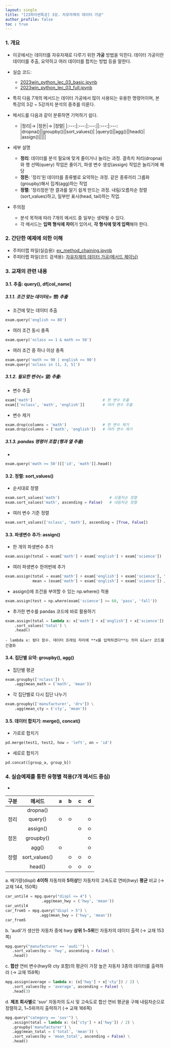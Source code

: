 ```yaml
---
layout: single
title: "[23파이썬특강] 3강. 자유자재의 데이터 가공"
author_profile: false
toc : true
---
```


### 1. 개요
- 이곳에서는 데이터를 자유자재로 다루기 위한 **가공** 방법을 익힌다. 데이터 가공이란 데이터를 추출, 요약하고 여러 데이터를 합치는 방법 등을 말한다.  
- 실습 코드: 
	- [2023win_python_lec_03_basic.ipynb](https://github.com/hursoo/2023_winter_python-lecture/blob/main/excise_code/2023win_python_lec_03_basic.ipynb)
    - [2023win_python_lec_03_full.ipynb](https://github.com/hursoo/2023_winter_python-lecture/blob/main/excise_code/2023win_python_lec_03_full.ipynb)
- 특히 다음 7개의 메서드는 데이터 가공에서 많이 사용되는 유용한 명령어이며, 본 특강의 3강 ~ 5강까지 분석의 중추를 이룬다.
- 메서드를 다음과 같이 분류하면 기억하기 쉽다.
    - |정리|&rarr; |정돈|&rarr; |정렬|
|:---:|:---:|:---:||:---:|:---:
|dropna()||groupby()||sort_values()|
|query()||agg()||head()|
|assign()|||||

- 세부 설명
    - **정리**: 데이터를 분석 필요에 맞게 줄이거나 늘리는 과정. 결측치 처리(dropna)와 행 선택(query) 작업은 줄이기, 파생 변수 생성(assign) 작업은 늘리기에 해당
    - **정돈**: '정리'된 데이터를 종류별로 요약하는 과정. 같은 종류끼리 그룹화(groupby)해서 집계(agg)하는 작업
    - **정렬**: '정리정돈'한 결과를 알기 쉽게 만드는 과정. 내림/오름차순 정렬(sort_values)하고, 일부만 표시(head, tail)하는 작업.

- 주의점
    - 분석 목적에 따라 7개의 메서드 중 일부는 생략될 수 있다. 
    - 각 메서드는 **입력 형식에 차이**가 있어서, **각 형식에 맞게 입력**해야 한다.

### 2. 간단한 예제에 의한 이해
- 주피터랩 파일(실습용): [ex_method_chaining.ipynb](https://github.com/hursoo/2023_winter_python-lecture/blob/main/excise_code/ex_method_chaining.ipynb)
- 주피터랩 파일(코드 검색용): [자유자재의 데이터 가공(메서드 체이닝)](http://hursoo.github.io/ex_method_chaining/)

### 3. 교재의 관련 내용
#### 3.1. 추출: query(), df[col_name]
##### 3.1.1. 조건 맞는 데이터(= 행) 추출
- 조건에 맞는 데이터 추출
```python
exam.query('english <= 80')
```
- 여러 조건 동시 충족
```python
exam.query('nclass == 1 & math >= 50')
```
- 여러 조건 중 하나 이상 충족
```python
exam.query('math >= 90 | english >= 90')
exam.query('nclass in [1, 3, 5]')
```

##### 3.1.2. 필요한 변수(= 열) 추출: 
- 변수 추출
```python
exam['math']                               # 한 변수 추출
exam[['nclass', 'math', 'english']]        # 여러 변수 추출
```
- 변수 제거
```python
exam.drop(columns = 'math')                # 한 변수 제거
exam.drop(columns = ['math', 'english'])   # 여러 변수 제거
```

##### 3.1.3. pandas 명령어 조합 (행과 열 추출)
- 
```python
exam.query('math >= 50')[['id', 'math']].head()
```

#### 3.2. 정렬: sort_values()
- 순서대로 정렬
```python
exam.sort_values('math')                      # 오름차순 정렬
exam.sort_values('math', ascending = False)   # 내림차순 정렬
```
- 여러 변수 기준 정렬
```python
exam.sort_values(['nclass', 'math'], ascending = [True, False])
```

#### 3.3. 파생변수 추가: assign()
- 한 개의 파생변수 추가
```python
exam.assign(total = exam['math'] + exam['english'] + exam['science'])
```
- 여러 파생변수 한꺼번에 추가
```python
exam.assign(total = exam['math'] + exam['english'] + exam['science'], \
            mean = (exam['math'] + exam['english'] + exam['science']) / 3)
```
- assign()에 조건을 부여할 수 있는 np.where() 적용
```python
exam.assign(test = np.where(exam['science'] >= 60, 'pass', 'fall'))
```
- 추가한 변수를 pandas 코드에 바로 활용하기
```python
exam.assign(total = lambda x: x['math'] + x['english'] + x['science']) \
    .sort_values('total') \
    .head()
```
    - lambda x: 람다 함수. 데이터 프레임 자리에 **x를 입력하겠다**는 의미 &larr 코드를 간결화

#### 3.4. 집단별 요약: groupby(), agg()
- 집단별 평균
```python
exam.groupby(['nclass']) \
    .agg(mean_math = ('math', 'mean'))
```
- 각 집단별로 다시 집단 나누기
```python
exam.groupby(['manufacturer', 'drv']) \
    .agg(mean_cty = ('cty', 'mean'))
```

#### 3.5. 데이터 합치기: merge(), concat()
- 가로로 합치기
```python
pd.merge(test1, test2, how = 'left', on = 'id')
```
- 세로로 합치기
```python
pd.concat([group_a, group_b])
```

### 4. 실습예제를 통한 유형별 적용(7개 메서드 중심)

- 
|구분|메서드|a|b|c|d|
|:---:|:---:|:---:|:---:|:---:|:---:|
||dropna()|||||
|정리|query()|ㅇ|ㅇ||ㅇ|
||assign()|||ㅇ|ㅇ|
|정돈|groupby()||||ㅇ|
||agg()|ㅇ|||ㅇ|
|정렬|sort_values()||ㅇ|ㅇ|ㅇ|
||head()||ㅇ|ㅇ|ㅇ|


a. 배기량(displ) **4이하** 자동차와 **5이상**인 자동차의 고속도로 연비(hwy) **평균** 비교 (&rarr; 교재 144, 150쪽)

```python
car_until4 = mpg.query("displ <= 4") \
                .agg(mean_hwy = ('hwy', 'mean'))
car_until4
car_from5 = mpg.query("displ > 5") \
               .agg(mean_hwy = ('hwy', 'mean'))
car_from5
```

b. 'audi'가 생산한 자동차 중에 hwy **상위 1~5위**인 자동차의 데이터 출력 (&rarr; 교재 153쪽)
```python
mpg.query("manufacturer == 'audi'") \
   .sort_values(by = 'hwy', ascending = False) \
   .head()
```
c. **합산** 연비 변수(hwy와 cty 포함)의 평균이 가장 높은 자동차 3종의 데이터를 출력하라 (&rarr; 교재 158쪽)
```python
mpg.assign(average = lambda x: (x['hwy'] + x['cty']) / 2) \
   .sort_values(by = 'average', ascending = False) \
   .head(3)
```
d. **제조 회사별**로 'suv' 자동차의 도시 및 고속도로 합산 연비 평균을 구해 내림차순으로 정렬하고, 1~5위까지 출력하기 (&rarr; 교재 166쪽)
```python
mpg.query("category == 'suv'") \
   .assign(total = lambda x: (x['cty'] + x['hwy']) / 2) \
   .groupby('manufacturer') \
   .agg(mean_total = ('total', 'mean')) \
   .sort_values(by = 'mean_total', ascending = False) \
   .head()
```
